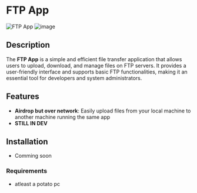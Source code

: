 # FTP App

![FTP App](https://media.4-paws.org/d/2/5/f/d25ff020556e4b5eae747c55576f3b50886c0b90/cut%20cat%20serhio%2002-1813x1811-720x719.jpg)
![image](https://media.discordapp.net/attachments/1297305853166354493/1297556887880990760/image.png?ex=67165b85&is=67150a05&hm=f6ed9e0a2a95497a153d34166592d5b5a8a77945f863ba5da3ebca05673855d3&)
## Description

The **FTP App** is a simple and efficient file transfer application that allows users to upload, download, and manage files on FTP servers. It provides a user-friendly interface and supports basic FTP functionalities, making it an essential tool for developers and system administrators.

## Features

- **Airdrop but over network**: Easily upload files from your local machine to another machine running the same app
- **STILL IN DEV**


## Installation
- Comming soon

### Requirements 

- atleast a potato pc
